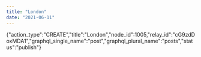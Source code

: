 ```yaml
---
title: "London"
date: "2021-06-11"
---
```


{"action\_type":"CREATE","title":"London","node\_id":1005,"relay\_id":"cG9zdDoxMDA1","graphql\_single\_name":"post","graphql\_plural\_name":"posts","status":"publish"}
